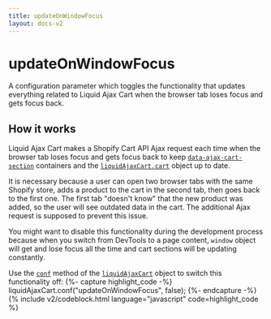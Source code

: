 ```yaml
---
title: updateOnWindowFocus
layout: docs-v2
---
```


# updateOnWindowFocus

<p class="lead" markdown="1">
A configuration parameter which toggles the functionality that updates everything 
related to Liquid Ajax Cart when the browser tab loses focus and gets focus back.
</p>

## How it works

Liquid Ajax Cart makes a Shopify Cart API Ajax request each time when the browser tab loses focus and gets focus back 
to keep [`data-ajax-cart-section`](/v2/docs/data-ajax-cart-section/) containers and the [`liquidAjaxCart.cart`](/v2/docs/liquid-ajax-cart-cart/) object up to date.

It is necessary because a user can open two browser tabs with the same Shopify store, adds a product to the cart in the second tab, 
then goes back to the first one. The first tab "doesn't know" that the new product was added, so the user will see outdated data in the cart.
The additional Ajax request is supposed to prevent this issue.

You might want to disable this functionality during the development process because when you switch from DevTools to a page content, 
`window` object will get and lose focus all the time and cart sections will be updating constantly. 

Use the [`conf`](/v2/docs/liquid-ajax-cart-conf/) method of the [`liquidAjaxCart`](/v2/docs/liquid-ajax-cart/) object 
to switch this functionality off:
{%- capture highlight_code -%}
liquidAjaxCart.conf("updateOnWindowFocus", false);
{%- endcapture -%}
{% include v2/codeblock.html language="javascript" code=highlight_code %}
